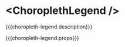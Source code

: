 \<ChoroplethLegend />
=====================
{{{choropleth-legend.description}}}

{{{choropleth-legend.props}}}

